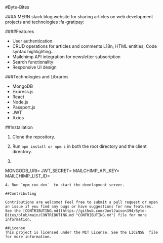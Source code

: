#Byte-Bites

###A MERN stack blog website for sharing articles on web development projects and technologies :fa-gratipay:

####Features

- User authentication
- CRUD operations for articles and comments L18n, HTML entities, Code syntax highlighting...
- Mailchimp API integration for newsletter subscription
- Search functionality
- Responsive UI design

###Technologies and Libraries

- MongoDB
- Express.js
- React
- Node.js
- Passport.js
- JWT
- Axios

##Installation
1. Clone the repository.
2. Run `npm install or npm i` in both the root directory and the client directory.

3. ```javascript
MONGODB_URI=<your MongoDB URI>
JWT_SECRET=<your JWT secret>
MAILCHIMP_API_KEY=<your Mailchimp API key>
MAILCHIMP_LIST_ID=<your Mailchimp list ID>
```
4. Run `npm run dev`  to start the development server.

##Contributing

Contributions are welcome! Feel free to submit a pull request or open an issue if you find any bugs or have suggestions for new features. See the [CONTRIBUTING.md](https://github.com/JoelJaison394/Byte-Bites/blob/main/CONTRIBUTING.md "CONTRIBUTING.md") file for more information.

##License
This project is licensed under the MIT License. See the LICENSE  file for more information.
